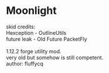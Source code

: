 # Moonlight
skid credits:<br> Hexception - OutlineUtils<br> future leak - Old Future PacketFly<br><br>
1.12.2 forge utility mod.<br>
very old but somehow is still competent.<br>
author: fluffycq<br>
